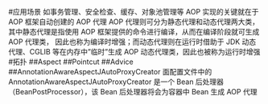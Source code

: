 #应用场景
如事务管理、安全检查、缓存、对象池管理等
AOP 实现的关键就在于 AOP 框架自动创建的 AOP 代理
AOP 代理则可分为静态代理和动态代理两大类，其中静态代理是指使用 AOP 框架提供的命令进行编译，从而在编译阶段就可生成 AOP 代理类，
因此也称为编译时增强；而动态代理则在运行时借助于 JDK 动态代理、CGLIB 等在内存中”临时”生成 AOP 动态代理类，因此也被称为运行时增强
#拓扑
##Aspect
##Pointcut
##Advice
##AnnotationAwareAspectJAutoProxyCreator
面配置文件中的 AnnotationAwareAspectJAutoProxyCreator 是一个 Bean 后处理器（BeanPostProcessor），该 Bean 后处理器将会为容器中 Bean 生成 AOP 代理
